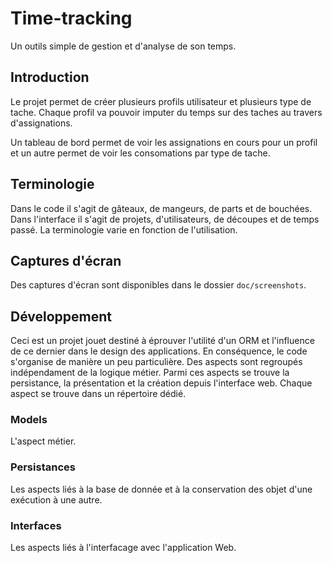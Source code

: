 # Time-tracking

Un outils simple de gestion et d'analyse de son temps.

## Introduction

Le projet permet de créer plusieurs profils utilisateur et plusieurs type de tache.
Chaque profil va pouvoir imputer du temps sur des taches au travers d'assignations.

Un tableau de bord permet de voir les assignations en cours pour un profil et
un autre permet de voir les consomations par type de tache.

## Terminologie

Dans le code il s'agit de gâteaux, de mangeurs, de parts et de bouchées.
Dans l'interface il s'agit de projets, d'utilisateurs, de découpes et de temps passé.
La terminologie varie en fonction de l'utilisation.

## Captures d'écran

Des captures d'écran sont disponibles dans le dossier `doc/screenshots`.

## Développement

Ceci est un projet jouet destiné à éprouver l'utilité d'un ORM et l'influence de ce dernier dans le design des applications.
En conséquence, le code s'organise de manière un peu particulière. Des aspects sont regroupés indépendament de la logique métier.
Parmi ces aspects se trouve la persistance, la présentation et la création depuis l'interface web.
Chaque aspect se trouve dans un répertoire dédié.

### Models

L'aspect métier.

### Persistances

Les aspects liés à la base de donnée et à la conservation des objet d'une exécution à une autre.

### Interfaces

Les aspects liés à l'interfacage avec l'application Web.
